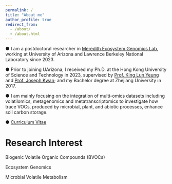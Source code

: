 ```yaml
---
permalink: /
title: "About me"
author_profile: true
redirect_from: 
  - /about/
  - /about.html
---
```


 ● I am a postdoctoral researcher in [Meredith Ecosystem Genomics Lab](https://www.laurameredith.com/), working at University of Arizona and Lawrence Berkeley National Laboratory since 2023.

 ● Prior to joining UArizona, I received my Ph.D. at the Hong Kong University of Science and Technology in 2023, supervised by [Prof. King Lun Yeung](https://www.kinglunyeung.net/) and [Prof. Joseph Kwan](https://www.hkust-gz.edu.cn/people/joseph-kai-cho-kwan/); and my Bachelor degree at Zhejiang University in 2017.

 ● I am mainly focusing on the integration of multi-omics datasets including volatilomics, metagenomics and metatranscriptomics to investigate how trace VOCs, produced by microbial, plant, and abiotic processes, enhance soil carbon storage.

 ● [Curriculum Vitae](https://ianzhaoxinzhang.github.io//cv/)

Research Interest
======
Biogenic Volatile Organic Compounds (BVOCs)

Ecosystem Genomics

Microbial Volatile Metabolism
